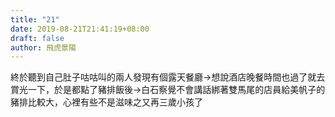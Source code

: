 ```yaml
---
title: "21"
date: 2019-08-21T21:41:19+08:00
draft: false
author: 飛虎景陽
---
```


終於聽到自己肚子咕咕叫的兩人發現有個露天餐廳->想說酒店晚餐時間也過了就去賞光一下，於是都點了豬排飯後->白石察覺不會講話綁著雙馬尾的店員給美帆子的豬排比較大，心裡有些不是滋味之又再三歲小孩了

